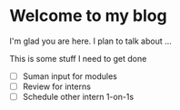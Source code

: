 # Welcome to my blog

I'm glad you are here. I plan to talk about ...

This is some stuff I need to get done
- [ ] Suman input for modules
- [ ] Review for interns
- [ ] Schedule other intern 1-on-1s

